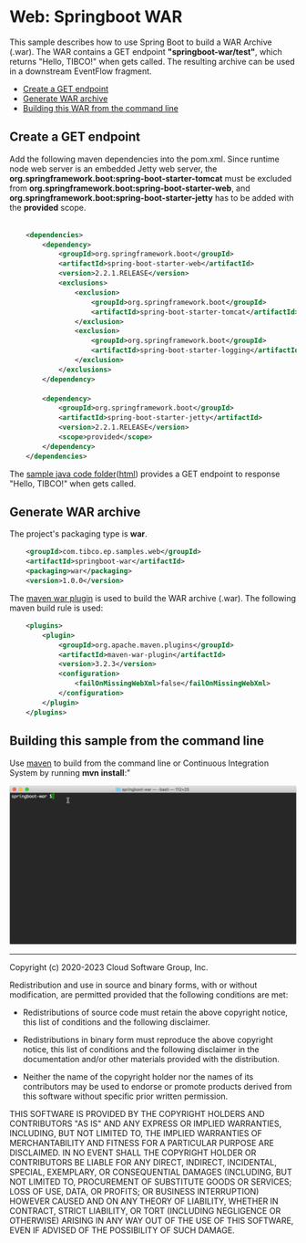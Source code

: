 # Web: Springboot WAR

This sample describes how to use Spring Boot to build a WAR Archive (.war). 
The WAR contains a GET endpoint **"springboot-war/test"**, which returns "Hello, TIBCO!" when 
gets called. The resulting archive can be used in a downstream EventFlow fragment.

* [Create a GET endpoint](#create-endpoint)
* [Generate WAR archive](#generate-war-archive)
* [Building this WAR from the command line](#building-this-war-from-the-command-line)

<a name="create-endpoint"></a>

## Create a GET endpoint

Add the following maven dependencies into the pom.xml. 
Since runtime node web server is an embedded Jetty web server, the
 **org.springframework.boot:spring-boot-starter-tomcat** must be 
excluded from **org.springframework.boot:spring-boot-starter-web**, and 
**org.springframework.boot:spring-boot-starter-jetty** has to be added with the **provided** scope.

```xml

    <dependencies>
        <dependency>
            <groupId>org.springframework.boot</groupId>
            <artifactId>spring-boot-starter-web</artifactId>
            <version>2.2.1.RELEASE</version>
            <exclusions>
                <exclusion>
                    <groupId>org.springframework.boot</groupId>
                    <artifactId>spring-boot-starter-tomcat</artifactId>
                </exclusion>
                <exclusion>
                    <groupId>org.springframework.boot</groupId>
                    <artifactId>spring-boot-starter-logging</artifactId>
                </exclusion>
            </exclusions>
        </dependency>

        <dependency>
            <groupId>org.springframework.boot</groupId>
            <artifactId>spring-boot-starter-jetty</artifactId>
            <version>2.2.1.RELEASE</version>
            <scope>provided</scope>
        </dependency>
    </dependencies>
```

The [sample java code folder](../../../main/java/com/tibco/ep/samples/web/springboot/springbootwar)([html](https://github.com/TIBCOSoftware/tibco-streaming-samples/tree/master/web/websocket/websocket-war/src/main/java/com/tibco/ep/samples/web/springboot/springbootwar)) 
provides a GET endpoint to response "Hello, TIBCO!" when gets called.


<a name="generate-war-archive"></a>

## Generate WAR archive

The project's packaging type is **war**.
```xml
    <groupId>com.tibco.ep.samples.web</groupId>
    <artifactId>springboot-war</artifactId>
    <packaging>war</packaging>
    <version>1.0.0</version>

```
The [maven war plugin](https://maven.apache.org/plugins/maven-war-plugin/) 
is used to build the WAR archive (.war).  The following maven build rule is used:

```xml
    <plugins>
        <plugin>
            <groupId>org.apache.maven.plugins</groupId>
            <artifactId>maven-war-plugin</artifactId>
            <version>3.2.3</version>
            <configuration>
                <failOnMissingWebXml>false</failOnMissingWebXml>
            </configuration>
        </plugin>
    </plugins>
```

<a name="building-this-war-from-the-command-line"></a>

## Building this sample from the command line

Use [maven](https://maven.apache.org) to build from the command line or Continuous Integration System by running **mvn install**:"

![maven](images/maven.gif)

---
Copyright (c) 2020-2023 Cloud Software Group, Inc.

Redistribution and use in source and binary forms, with or without
modification, are permitted provided that the following conditions are met:

* Redistributions of source code must retain the above copyright notice, this
  list of conditions and the following disclaimer.

* Redistributions in binary form must reproduce the above copyright notice,
  this list of conditions and the following disclaimer in the documentation
  and/or other materials provided with the distribution.

* Neither the name of the copyright holder nor the names of its
  contributors may be used to endorse or promote products derived from
  this software without specific prior written permission.

THIS SOFTWARE IS PROVIDED BY THE COPYRIGHT HOLDERS AND CONTRIBUTORS "AS IS"
AND ANY EXPRESS OR IMPLIED WARRANTIES, INCLUDING, BUT NOT LIMITED TO, THE
IMPLIED WARRANTIES OF MERCHANTABILITY AND FITNESS FOR A PARTICULAR PURPOSE ARE
DISCLAIMED. IN NO EVENT SHALL THE COPYRIGHT HOLDER OR CONTRIBUTORS BE LIABLE
FOR ANY DIRECT, INDIRECT, INCIDENTAL, SPECIAL, EXEMPLARY, OR CONSEQUENTIAL
DAMAGES (INCLUDING, BUT NOT LIMITED TO, PROCUREMENT OF SUBSTITUTE GOODS OR
SERVICES; LOSS OF USE, DATA, OR PROFITS; OR BUSINESS INTERRUPTION) HOWEVER
CAUSED AND ON ANY THEORY OF LIABILITY, WHETHER IN CONTRACT, STRICT LIABILITY,
OR TORT (INCLUDING NEGLIGENCE OR OTHERWISE) ARISING IN ANY WAY OUT OF THE USE
OF THIS SOFTWARE, EVEN IF ADVISED OF THE POSSIBILITY OF SUCH DAMAGE.
